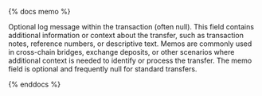 {% docs memo %}

Optional log message within the transaction (often null). This field contains additional information or context about the transfer, such as transaction notes, reference numbers, or descriptive text. Memos are commonly used in cross-chain bridges, exchange deposits, or other scenarios where additional context is needed to identify or process the transfer. The memo field is optional and frequently null for standard transfers.

{% enddocs %}
